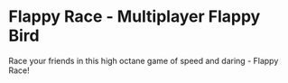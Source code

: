 # Flappy Race - Multiplayer Flappy Bird
Race your friends in this high octane game of speed and daring - Flappy Race!
